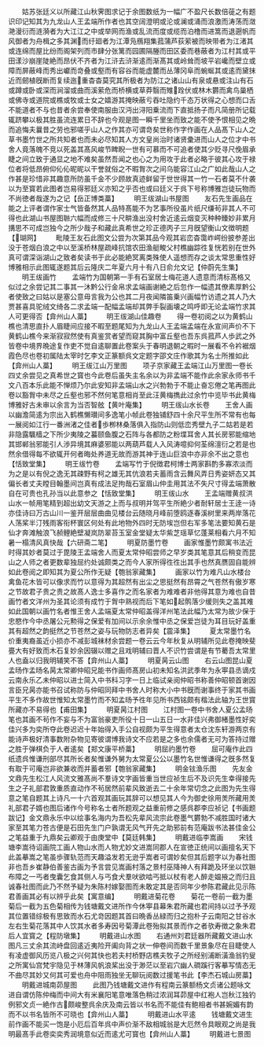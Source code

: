 <!-- { "loadSidebar": true } -->
　　姑苏张廷义以所藏江山秋霁图求记于余图数纸为一幅广不盈尺长数倍蓰之有题识印记知其为九龙山人王孟端所作者也其空阔澄明或沦或澜或涌而浪激而涛荡而潋滟漫衍而涟漪者为大江江之中或举网而渔或乱流而度或缆而泊橹而进篙而退遡帆而风御者为舟楫之多其渊而纡廻者为江潭凫鴈翔集菰蒲芦荻萦被而映带者为江渚其或连绵而屋比纷而阁架列而市肆分张篱而园圃隔塍而田区委而巷蔽者为江村其或平田漾沙崩崖陡絶而昂伏不齐者为江浒去浒渐逺而渐髙其或岭耸而坡平岩巉而壁立或障而屏蔽峰而秀出巘而竒叠或壑而有容谷而能虚麓而丛薄冈阜而蜿蜒其或逺而黛抹近而劒植旣断而复续迤重杳杳莫究其所极者为防江之诸山山有泉或悬或注山有石或蹲或卧或深而涧溜或曲而溪萦危而桥横或草莽翳而雉跧伏或林木欝而禽鸟巢栖或佛寺或道院或樵或牧或士女之嬉游其掩映蔽亏吞吐隐约千态万状得之心想而口舌不能道者不与也昔者余尝奉使南服由汉沔出浔阳乗流而下直抵扬子而凡简册所记载辄跻攀以极其胜虽流连累日不辞也今观是图一瞬千里坐而致之能不使予恨相见之晩而追悔夫曩昔之劳也邪嗟乎山人之作其亦可谓竒矣世称作字作画在人品髙下山人之草书墨竹世之所共知者也而未必尽知其人方文皇尚治时诸贤彚进而山人之位才中书舍人竟落魄不竞以死盖其髙风峻节睥睨一世有可慕而不可追者使其少贬寻尺俛眉承睫之间立致于通显之地不难矣虽然吾闻之也心之为用攻于此者必略于彼其心攻于禄位者将低昂俯仰伈伈昵昵以干誉就俗之不暇胷次之间乌能容江山之广如此哉山人之作甚是珍惜非其趣意所防虽千金不少顾故真迹鲜留于世世得其一竹一石者莫不什袭以为至寳若此图者岂易得邪廷义亦知之乎否也或曰廷义于呉下号称博雅岂徒玩物而不尚徳者哉遂为之记【岳正博类藁】
　　明王绂湖山书屋图
　　友石先生画品在能之上评者谓作家士气皆备然其人品特髙能不为艺事所役虽片纸尺缣茍非其人不可得也此湖山书屋图聮六幅而成修三十尺畊渔出没村舍近逺云烟变灭种种臻妙非累月搆思不可成岂独今之所少哉子和藏此真希世之珍正德丙子三月旣望衡山文徴明题【瑚网】
　　毗陵王友石此图文公尝为次第其品今观其岩峦杳霭岞崿纷披参差出没于苍烟白浪之中以至溪桥林屋疏峰抗馆农田渔艇畯父村樵幽踪徃复恍若别在世外真可谓深诣湖山之致者矣读书于此必能絶冥离类殊使人遥想而存之谈太常思重性好博雅相示此图辄遂题其后云隆庆二年夏六月十有八日俞允文记【仲蔚先生集】
　　明王绂画竹
　　孟端竹为国朝第一手有石室居士梅花道人遗意而清标髙格又似过之余尝记其二事其一沐黔公行金帛求孟端画谢絶之后忽作一幅遗其僚素厚黔公者使致之曰姑以是塞公意毋言我为公也其二月夜闻隣笛乗兴画幅竹访遗之其人乃大贾甚喜具驼绒文绮各二求孟端一配幅孟端却其弊手裂画壊之鸣呼即无论孟端竹求其人可更得否【弇州山人藁】
　　明王绂湖山佳趣卷
　　得一卷初阅之以为黄鹤山樵也清思直扑人眉睫间应接不暇至题尾知为九龙山人王孟端孟端在永宣间声价不下黄鹤山樵今来渐寂寂然使有真鉴赏者望而窥其胸中富丘壑也吾东呉菰芦人歩武之外皆卷中境界晩途复作吏不觉自逺聊置此卷案头于春明退朝之暇时一展看不令衿裾烟霞色尽也卷初属陆太宰时乞李文正篆额呉文定题字邵文庄作歌其为名士所推如此【弇州山人藁】
　　明王绂江山万里图
　　项子京家藏王孟端江山万里图一卷长四丈余尝见之真希世之寳也今此卷后虽失主名余以为非孟端不能作此余家永师书千文八百本乐此能不惮烦乃尔此安知非孟端山水之兴勃勃于不能止奋忘倦之笔再图此卷以豁胷中未尽之丘壑也邪不然何笔意相肖至此汪黄梅擕此过余竹中览毕书此黄梅博雅好古未审以余言为当否智舷【黄叶庵集】
　　明王绂山水长卷
　　王舍人画以幽澹简逺为宗出入鹤樵懒瓉间多逸笔小帧此卷独铺舒四十余尺平生所不常有也每一展阅如江行一番洲渚之佳者歩栁林桑落俱入指防山则低峦秀壁九子二姑若是若非隐露颿樯之下所少夷陵之蟇颐鱼腹之石阵与各都防之粉堞耳舍人其长房邪能缩地其邯郸翁邪能引人渉异境其麻婆邪能以两葫芦载人入风涛噫抑何荃绵澶衍之若是也然余借得每不欲辄开何者晦处养道无故而游其神于连山巨浪中亦非余不出之意也【恬致堂集】
　　明王绂竹卷
　　孟端写竹于倪徴君柯博士两家斟酌多寡浓淡而为之是以有倪之逸无其疎野有柯之雄无其伉浪若夫蓄雨含云舞风弄日秀姿妍态又其偏长者丈夫瞠目翰墨间岂真有成法足拘哉石室眉山仲圭用其法不失尺寸得孟端萧散自在可贵也孔孙当以此意参之【恬致堂集】
　　明王绂山水
　　王孟端赠黄叔洪山水一帧用笔精到超出幼文天游之上而与叔明并驾平生所絶少者耐轩居士王逹一诗亦佳诗曰万古山川一鉴开层层曲曲见楼台云随晓月峰前堕鸥逐春溪树里来两岸落花人荡桨半汀残雨客衔杯寰区何处有此地物外四时无防埃岂但右军多笔法要知黄石是仙才奔滩触浪飞赪鲤絶壁凝岚防翠苔玉室金堂疑太华紫芝瑶草忆蓬莱相看六月不知暑一榻清风真快哉【六研斋二笔】
　　明夏防墨竹卷
　　画家惟墨竹颇寓书法近时得其妙者莫过于毘陵王孟端舍人而夏太常仲昭尝师之早岁类其笔意其后稍变而昆山之人师之者更数辈独屈约处诚颇类之而今人家所得徃徃出其手也然真赝固自能辨如此卷阅之即知其为夏公所作无疑【匏翁家藏集】
　　画家以竹为难凡山水楼台禽鱼花木皆可以像求而竹以意得为其超然有出尘之思挺然有昂霄之气苍然有傲岁寒之节故君子贵之贵之故髙人逸士多喜作之而名家者为难难者非他得其意为难也自昔画竹者文洋州为圣其论须有成竹于胷中熟视而后下笔如起鹘落少缓则失之盖其难如此国朝以画竹名者惟王舍人孟端夏太常仲昭盖得洋州笔法此幅乃太常为故少保于忠愍作今中丞屠公元勲得之保爱有加间以示余余惟中丞之保爱岂徒为耳目玩好盖重其有超然之韵挺然之节苍然之姿与玩物防志者异矣【震泽集】
　　夏太常墨竹名价重夷裔虽近小损亦不减彭城袜材余尝题一卷云云今年秋复从明辅所见此卷掩映斐亹大有好致而木石复妙余因辍以赠之且戏明辅曰晋人不识竹尝谓是有节薥吾太常里人也盍以归我明辅笑不答【弇州山人藁】
　　明夏昺云山图
　　右云山图昆山夏孟旸作孟旸名昺太常卿仲昭兄能书作画师髙房山初未知名洪武季年为永寕县丞谪戍云南永乐乙未仲昭以进士简入中书科习字一日上临试亲阅仲昭书称善仲昭顿首谢因言臣兄昺亦能书召试称防与仲昭同拜中书舍人时称大小中书旣而谢事终于家其书画平生不多作故世惟知太常墨竹而不知孟旸予徃年见所书西铭颇有楷法此轴为王世寳所藏亦不易得也【甫田集】
　　明夏昺江村图
　　江村图一卷中书舍人夏公孟旸笔也其画不茍作不妄与不为富翁豪吏所役十日一山五日一水非佳兴弗御楮墨性好奕佳兴多为奕所夺此卷迟迟十年始得入手公自视颇为平生得意者太仓沈东轩游两京有能诗声极好清事数附杂物见寄彼谓博我诗文不应若是之多也余儒者无可为答持过赠之胜于弹棋负于人者逺矣【郑文康平桥藁】
　　明屈礿墨竹卷
　　屈可庵作此四纸遗呉惟谦刑部尽其所长者矣惟谦外舅为太常夏公公以墨竹名世惟谦得之旣多然复有取于可庵岂非欲兼收而并蓄者邪【匏翁家藏集】
　　明金铉渔乐图
　　先友金文鼎先生松江人风流文雅髙尚不羣诗文字画皆重当世应祯生后不及识先生幸得接先生之子礼部君敦重质直动作不茍居然前辈风致逝去二十余年常切念之此图为先生得意之笔自题其上诗凡一十六首观其画玩其辞可以想见其人今为御史徐用羙所藏用羙礼部君子婿也图后诸作今号称名士者所题观之益重前修之感呉郡李应祯记【书画题跋记】金文鼎永乐中以绘事名海内为吾松先辈风流宗此卷墨气欝勃不减胜国时诸大家至其笔力苍古便是石田先生门户孰谓无风气开先之助邪前有范庵跋书法甚佳金公之笔益重于九鼎矣云卿观于由庚堂中【莫廷韩集】
　　明戴进临李嵩画
　　宋钱塘李嵩待诏画院工画人物山水而人物尤妙文进嵩同郡人在宣徳正统间以画擅名天下此盖摹嵩之笔虽歩骤轨范而天趣溢发若无逊乎嵩者可谓妙矣但其后题字以为春社图非也吾乡崔静伯善鉴古画为予言尝见嵩画村落之景村巫降神人有拜跪及环坐以饮聮布障之一丐者曳囊乞食其侧人与丐食犬羣吠欲啮丐抵以杖有老人醉走媪掖之而归且诚春社图而此乃不然予疑为朱陈村嫁娶图而未敢定其是否同年少参陈君藏此见示陈君善画其必有以辨乎此矣【寓意编】
　　明戴进菊花卷
　　菊花一卷前一截为墨菊后一截为五色菊相传为钱塘戴文进所作今休寕县幕朱君所藏也君间持以过予予观其位置错综极有思致而水石尤竒因题其首曰晩香丛緑而归之抱朴子云南阳之甘谷水左右生菊花落其中人饮其水者多寿因号菊潭此卷殆拟其景而作之者欤寿徴之象朱君后人宜寳之【程防墩集】
　　明戴进山水图
　　右通州刘君廷器所藏戴文进山水图凡三丈余其流峙盘回逺近夷险开阖向背之状一伸卷间而数千里景象尽在目睫使人有凌虚御风历览八极之兴何其快也若夫村桥野店樵夫牧子之所经别浦断潢渔翁钓叟之所寓仙宫梵宇隐见于林薄风帆浪桨出没于渺茫以至岩穴幽人磵蹊行客摹写情态无不曲尽其妙又何其可爱也舟中阻雨独坐无聊玩阅数过援笔书此【李杰石城山房藁】
　　明戴进城南茆屋图
　　此图乃钱塘戴文进作有程南云篆额杨文贞诸公题咏文进自谓仿陈仲梅而中间大有米襄阳笔意唯落色稍过浓润耳茆屋中红袍人岂秋江独钓例邪文贞一絶作古颇峻整呉余庆及南云皆以书名而不能佳有鲍相者书甚婉媚有韵而不以书名皆所不可晓也【弇州山人藁】
　　明戴进山水平逺
　　钱塘戴文进生前作画不能买一饱是小厄后百年呉中声价渐不敌相城翁是大厄然令具眼观之尚是我明最髙手此卷奕奕秀润境意似近而逺尤可寳也【弇州山人藁】
　　明戴进七景图
